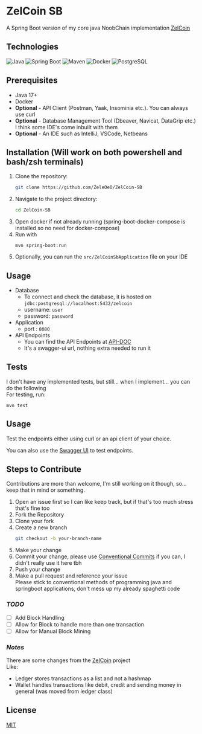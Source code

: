 # ZelCoin SB

A Spring Boot version of my core java NoobChain implementation [ZelCoin](https://github.com/ZeleOeO/ZelCoin)

## Technologies

![Java](https://img.shields.io/badge/Java-17%2B-orange?logo=openjdk&logoColor=white)
![Spring Boot](https://img.shields.io/badge/Spring%20Boot-3.1-green?logo=springboot&logoColor=white)
![Maven](https://img.shields.io/badge/Maven-3.6%2B-blue?logo=apachemaven&logoColor=white)
![Docker](https://img.shields.io/badge/Docker-Containerized--db-blue?logo=docker&logoColor=white)
![PostgreSQL](https://img.shields.io/badge/PostgreSQL-15%2B-blue?logo=postgresql&logoColor=white)

## Prerequisites

- Java 17+
- Docker
- **Optional** - API Client (Postman, Yaak, Insominia etc.). You can always use curl
- **Optional** - Database Management Tool (Dbeaver, Navicat, DataGrip etc.) I think some IDE's come inbuilt with them
- **Optional** - An IDE such as IntelliJ, VSCode, Netbeans

## Installation (Will work on both powershell and bash/zsh terminals)

1. Clone the repository:
   ```bash
   git clone https://github.com/ZeleOeO/ZelCoin-SB
   ```
2. Navigate to the project directory:
   ```bash
   cd ZelCoin-SB
   ```   
3. Open docker if not already running (spring-boot-docker-compose is installed so no need for docker-compose)
4. Run with
   ```shell
   mvn spring-boot:run
   ```
5. Optionally, you can run the `src/ZelCoinSbApplication` file on your IDE

## Usage

- Database
    - To connect and check the database, it is hosted on `jdbc:postgresql://localhost:5432/zelcoin`
    - username: `user`
    - password: `password`
- Application
    - port : `8080`
- API Endpoints
    - You can find the API Endpoints at [API-DOC](http://localhost:8080/swagger-ui/index.html)
    - It's a swagger-ui url, nothing extra needed to run it

## Tests

I don't have any implemented tests, but still... when I implement... you can do the following
<br>
For testing, run:

```shell
mvn test
```

## Usage

Test the endpoints either using curl or an api client of your choice.

You can also use the [Swagger UI](http://localhost:8080/swagger-ui/index.html) to test endpoints.

## Steps to Contribute

Contributions are more than welcome, I'm still working on it though, so... keep that in mind or something.

1. Open an issue first so I can like keep track, but if that's too much stress that's fine too
2. Fork the Repository
3. Clone your fork
4. Create a new branch
   ```bash
   git checkout -b your-branch-name
   ```
5. Make your change
6. Commit your change, please
   use [Conventional Commits](https://gist.github.com/qoomon/5dfcdf8eec66a051ecd85625518cfd13) if you can, I didn't
   really use it here tbh
7. Push your change
8. Make a pull request and reference your issue <br>
   Please stick to conventional methods of programming java and springboot applications, don't mess up my already
   spaghetti code

### _**TODO**_

- [ ] Add Block Handling
- [ ] Allow for Block to handle more than one transaction
- [ ] Allow for Manual Block Mining

### _**Notes**_

There are some changes from the [ZelCoin](https://github.com/ZeleOeO/ZelCoin) project <br>
Like:

- Ledger stores transactions as a list and not a hashmap
- Wallet handles transactions like debit, credit and sending money in general (was moved from ledger class)

## License

[MIT](LICENSE)